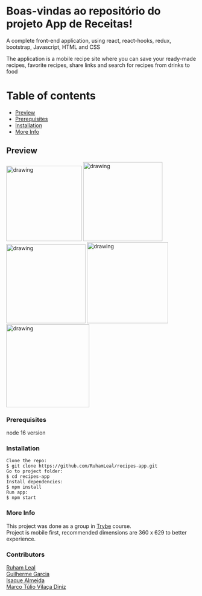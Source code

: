 # Boas-vindas ao repositório do projeto App de Receitas!

A complete front-end application, using react, react-hooks, redux, bootstrap, Javascript, HTML and CSS        


The application is a mobile recipe site where you can save your ready-made recipes, favorite recipes, share links and search for recipes from drinks to food


# Table of contents

- [Preview](#preview)
- [Prerequisites](#prerequisites)
- [Installation](#installation)
- [More Info](#more-info)

## Preview

<img src="https://user-images.githubusercontent.com/104790789/199604279-c1d24712-607b-469b-9f88-677ffb6597e0.png" alt="drawing" width="200"/>    <img src="https://user-images.githubusercontent.com/104790789/199604431-073f69ea-4669-4888-ab66-fa33866c062b.png" alt="drawing" width="210"/>   <img src="https://user-images.githubusercontent.com/104790789/199604451-b76a8cfe-7e6d-41c7-b7fd-fd295374c15c.png" alt="drawing" width="210"/>   <img src="https://user-images.githubusercontent.com/104790789/199604471-35cb1c43-7b55-456c-9311-448e0c352c87.png" alt="drawing" width="215"/>   <img src="https://user-images.githubusercontent.com/104790789/199604482-ff48e56e-3ed3-4d6f-b309-a1ec701cd9fd.png" alt="drawing" width="220"/>


### Prerequisites

node 16 version

### Installation

```
Clone the repo:   
$ git clone https://github.com/RuhamLeal/recipes-app.git   
Go to project folder:     
$ cd recipes-app     
Install dependencies:    
$ npm install
Run app:   
$ npm start
```

### More Info

This project was done as a group in [Trybe](https://www.betrybe.com/) course.   
Project is mobile first, recommended dimensions are 360 x 629 to better experience.

### Contributors

[Ruham Leal](https://github.com/RuhamLeal)    
[Guilherme Garcia](https://github.com/garciaagui)    
[Isaque Almeida](https://github.com/IsaqueAlmeida)    
[Marco Túlio Vilaça Diniz](https://github.com/marcotuliovd)
